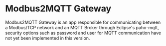 # Modbus2MQTT Gateway

Modbus2MQTT Gateway is an app responsible for communicating between a Modbus/TCP network 
and an MQTT Broker through Eclipse's paho-mqtt, security options such as password and user 
for MQTT communication have not yet been implemented in this version.